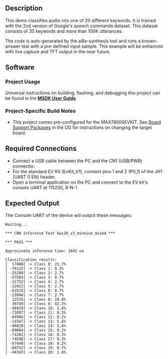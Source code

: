 ## Description

This demo classifies audio into one of 20 different keywords. It is trained with the 2nd version of Google's
speech commands dataset. This dataset consists of 35 keywords and more than 100K utterances.

The code is auto-generated by the ai8x-synthesis tool and runs a known-answer
test with a pre-defined input sample. This example will be enhanced with live capture and TFT
output in the near future.

## Software

### Project Usage

Universal instructions on building, flashing, and debugging this project can be found in the **[MSDK User Guide](https://analogdevicesinc.github.io/msdk/USERGUIDE/)**.

### Project-Specific Build Notes

* This project comes pre-configured for the MAX78000EVKIT.  See [Board Support Packages](https://analogdevicesinc.github.io/msdk/USERGUIDE/#board-support-packages) in the UG for instructions on changing the target board.

## Required Connections
-   Connect a USB cable between the PC and the CN1 (USB/PWR) connector.
-   For the standard EV Kit (EvKit\_V1), connect pins 1 and 2 (P0\_1) of the JH1 (UART 0 EN) header.
-   Open a terminal application on the PC and connect to the EV kit's console UART at 115200, 8-N-1.

## Expected Output

The Console UART of the device will output these messages:

```
Waiting...

*** CNN Inference Test kws20_v3_msnoise_mixed ***

*** PASS ***

Approximate inference time: 1442 us

Classification results:
[  17488] -> Class 0: 21.7%
[ -76122] -> Class 1: 0.3%
[ -25209] -> Class 2: 2.7%
[ -57584] -> Class 3: 0.7%
[ -31752] -> Class 4: 2.7%
[ -22422] -> Class 5: 2.7%
[ -63525] -> Class 6: 0.7%
[ -23944] -> Class 7: 2.7%
[  12535] -> Class 8: 10.8%
[  39749] -> Class 9: 43.3%
[ -36939] -> Class 10: 1.4%
[ -71097] -> Class 11: 0.3%
[ -84904] -> Class 12: 0.2%
[ -11567] -> Class 13: 5.4%
[ -46028] -> Class 14: 1.4%
[ -89064] -> Class 15: 0.2%
[ -71201] -> Class 16: 0.3%
[ -74598] -> Class 17: 0.3%
[ -87440] -> Class 18: 0.2%
[ -60752] -> Class 19: 0.7%
[ -44343] -> Class 20: 1.4%

